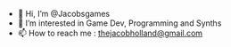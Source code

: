 - 👋 Hi, I’m @Jacobsgames
- 👀 I’m interested in Game Dev, Programming and Synths
- 📫 How to reach me : thejacobholland@gmail.com

